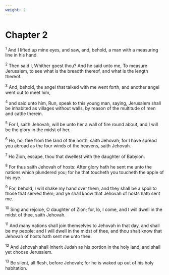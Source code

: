 ```yaml
---
weight: 2
---
```


# Chapter 2

<sup>1</sup> And I lifted up mine eyes, and saw, and, behold, a man with a measuring line in his hand. 

<sup>2</sup> Then said I, Whither goest thou? And he said unto me, To measure Jerusalem, to see what is the breadth thereof, and what is the length thereof. 

<sup>3</sup> And, behold, the angel that talked with me went forth, and another angel went out to meet him, 

<sup>4</sup> and said unto him, Run, speak to this young man, saying, Jerusalem shall be inhabited as villages without walls, by reason of the multitude of men and cattle therein. 

<sup>5</sup> For I, saith Jehovah, will be unto her a wall of fire round about, and I will be the glory in the midst of her. 

<sup>6</sup> Ho, ho, flee from the land of the north, saith Jehovah; for I have spread you abroad as the four winds of the heavens, saith Jehovah. 

<sup>7</sup> Ho Zion, escape, thou that dwellest with the daughter of Babylon. 

<sup>8</sup> For thus saith Jehovah of hosts: After glory hath he sent me unto the nations which plundered you; for he that toucheth you toucheth the apple of his eye. 

<sup>9</sup> For, behold, I will shake my hand over them, and they shall be a spoil to those that served them; and ye shall know that Jehovah of hosts hath sent me. 

<sup>10</sup> Sing and rejoice, O daughter of Zion; for, lo, I come, and I will dwell in the midst of thee, saith Jehovah. 

<sup>11</sup> And many nations shall join themselves to Jehovah in that day, and shall be my people; and I will dwell in the midst of thee, and thou shalt know that Jehovah of hosts hath sent me unto thee. 

<sup>12</sup> And Jehovah shall inherit Judah as his portion in the holy land, and shall yet choose Jerusalem. 

<sup>13</sup> Be silent, all flesh, before Jehovah; for he is waked up out of his holy habitation. 


